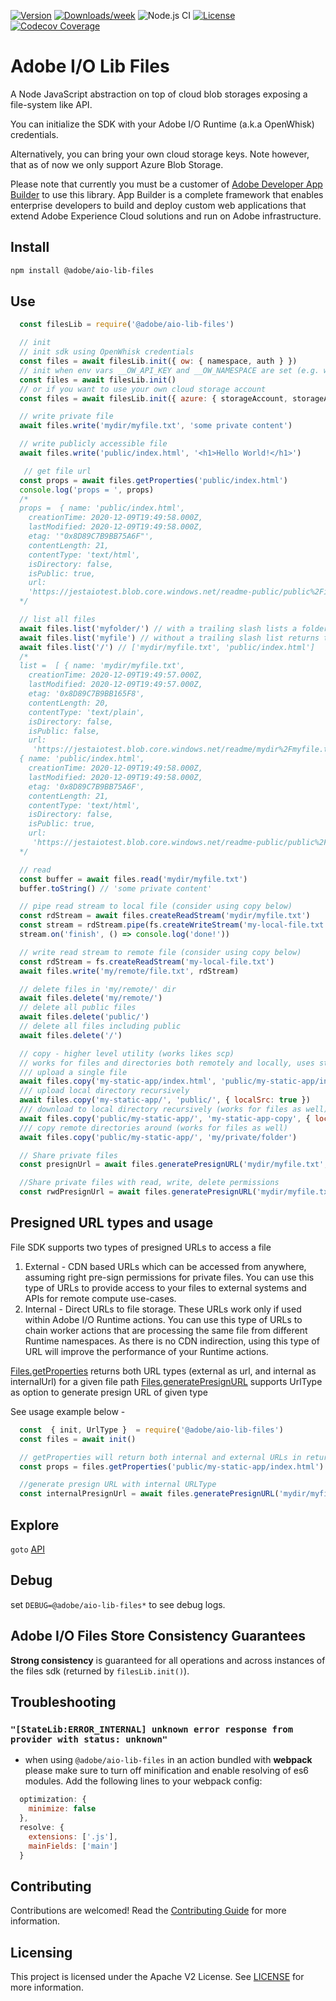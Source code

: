 <!--
Copyright 2019 Adobe. All rights reserved.
This file is licensed to you under the Apache License, Version 2.0 (the "License");
you may not use this file except in compliance with the License. You may obtain a copy
of the License at http://www.apache.org/licenses/LICENSE-2.0

Unless required by applicable law or agreed to in writing, software distributed under
the License is distributed on an "AS IS" BASIS, WITHOUT WARRANTIES OR REPRESENTATIONS
OF ANY KIND, either express or implied. See the License for the specific language
governing permissions and limitations under the License.
-->

[![Version](https://img.shields.io/npm/v/@adobe/aio-lib-files.svg)](https://npmjs.org/package/@adobe/aio-lib-files)
[![Downloads/week](https://img.shields.io/npm/dw/@adobe/aio-lib-files.svg)](https://npmjs.org/package/@adobe/aio-lib-files)
![Node.js CI](https://github.com/adobe/aio-lib-files/workflows/Node.js%20CI/badge.svg)
[![License](https://img.shields.io/badge/License-Apache%202.0-blue.svg)](https://opensource.org/licenses/Apache-2.0)
[![Codecov Coverage](https://img.shields.io/codecov/c/github/adobe/aio-lib-files/master.svg?style=flat-square)](https://codecov.io/gh/adobe/aio-lib-files/)

# Adobe I/O Lib Files

A Node JavaScript abstraction on top of cloud blob storages exposing a file-system like API.

You can initialize the SDK with your Adobe I/O Runtime (a.k.a OpenWhisk)
credentials.

Alternatively, you can bring your own cloud storage keys. Note however, that as
of now we only support Azure Blob Storage.

Please note that currently you must be a customer of [Adobe Developer App Builder](https://www.adobe.io/apis/experienceplatform/project-firefly.html) to use this library. App Builder is a complete framework that enables enterprise developers to build and deploy custom web applications that extend Adobe Experience Cloud solutions and run on Adobe infrastructure.

## Install

```bash
npm install @adobe/aio-lib-files
```

## Use

```js
  const filesLib = require('@adobe/aio-lib-files')

  // init
  // init sdk using OpenWhisk credentials
  const files = await filesLib.init({ ow: { namespace, auth } })
  // init when env vars __OW_API_KEY and __OW_NAMESPACE are set (e.g. when running in an OpenWhisk action)
  const files = await filesLib.init()
  // or if you want to use your own cloud storage account
  const files = await filesLib.init({ azure: { storageAccount, storageAccessKey, containerName } })

  // write private file
  await files.write('mydir/myfile.txt', 'some private content')

  // write publicly accessible file
  await files.write('public/index.html', '<h1>Hello World!</h1>')

   // get file url
  const props = await files.getProperties('public/index.html')
  console.log('props = ', props)
  /*
  props =  { name: 'public/index.html',
    creationTime: 2020-12-09T19:49:58.000Z,
    lastModified: 2020-12-09T19:49:58.000Z,
    etag: '"0x8D89C7B9BB75A6F"',
    contentLength: 21,
    contentType: 'text/html',
    isDirectory: false,
    isPublic: true,
    url:
    'https://jestaiotest.blob.core.windows.net/readme-public/public%2Findex.html' }
  */

  // list all files
  await files.list('myfolder/') // with a trailing slash lists a folder, recursively.
  await files.list('myfile') // without a trailing slash list returns the file info, if it exists.
  await files.list('/') // ['mydir/myfile.txt', 'public/index.html']
  /*
  list =  [ { name: 'mydir/myfile.txt',
    creationTime: 2020-12-09T19:49:57.000Z,
    lastModified: 2020-12-09T19:49:57.000Z,
    etag: '0x8D89C7B9BB165F8',
    contentLength: 20,
    contentType: 'text/plain',
    isDirectory: false,
    isPublic: false,
    url:
     'https://jestaiotest.blob.core.windows.net/readme/mydir%2Fmyfile.txt' },
  { name: 'public/index.html',
    creationTime: 2020-12-09T19:49:58.000Z,
    lastModified: 2020-12-09T19:49:58.000Z,
    etag: '0x8D89C7B9BB75A6F',
    contentLength: 21,
    contentType: 'text/html',
    isDirectory: false,
    isPublic: true,
    url:
     'https://jestaiotest.blob.core.windows.net/readme-public/public%2Findex.html' } ]
  */

  // read
  const buffer = await files.read('mydir/myfile.txt')
  buffer.toString() // 'some private content'

  // pipe read stream to local file (consider using copy below)
  const rdStream = await files.createReadStream('mydir/myfile.txt')
  const stream = rdStream.pipe(fs.createWriteStream('my-local-file.txt'))
  stream.on('finish', () => console.log('done!'))

  // write read stream to remote file (consider using copy below)
  const rdStream = fs.createReadStream('my-local-file.txt')
  await files.write('my/remote/file.txt', rdStream)

  // delete files in 'my/remote/' dir
  await files.delete('my/remote/')
  // delete all public files
  await files.delete('public/')
  // delete all files including public
  await files.delete('/')

  // copy - higher level utility (works likes scp)
  // works for files and directories both remotely and locally, uses streams under the hood
  /// upload a single file
  await files.copy('my-static-app/index.html', 'public/my-static-app/index.html', { localSrc: true })
  /// upload local directory recursively
  await files.copy('my-static-app/', 'public/', { localSrc: true })
  /// download to local directory recursively (works for files as well)
  await files.copy('public/my-static-app/', 'my-static-app-copy', { localDest: true })
  /// copy remote directories around (works for files as well)
  await files.copy('public/my-static-app/', 'my/private/folder')

  // Share private files
  const presignUrl = await files.generatePresignURL('mydir/myfile.txt', { expiryInSeconds: 60 })

  //Share private files with read, write, delete permissions
  const rwdPresignUrl = await files.generatePresignURL('mydir/myfile.txt', { expiryInSeconds: 60, permissions: 'rwd' })
```

## Presigned URL types and usage
File SDK supports two types of presigned URLs to access a file
1) External - CDN based URLs which can be accessed from anywhere, assuming right pre-sign permissions for private files. You can use this type of URLs to provide access to your files to external systems and APIs for remote compute use-cases.
2) Internal - Direct URLs to file storage. These URLs work only if used within Adobe I/O Runtime actions. You can use this type of URLs to chain worker actions that are processing the same file from different Runtime namespaces. As there is no CDN indirection, using this type of URL will improve the performance of your Runtime actions.

[Files.getProperties](doc/api.md#Files+getProperties) returns both URL types (external as url, and internal as internalUrl) for a given file path
[Files.generatePresignURL](doc/api.md#Files+generatePresignURL) supports UrlType as option to generate presign URL of given type

See usage example below -

```js
  const  { init, UrlType }  = require('@adobe/aio-lib-files')
  const files = await init()

  // getProperties will return both internal and external URLs in return Object
  const props = files.getProperties('public/my-static-app/index.html')

  //generate presign URL with internal URLType
  const internalPresignUrl = await files.generatePresignURL('mydir/myfile.txt', { expiryInSeconds: 60, permissions: 'rwd', urltype: UrlType.internal })

```

## Explore

`goto` [API](doc/api.md)

## Debug

set `DEBUG=@adobe/aio-lib-files*` to see debug logs.


## Adobe I/O Files Store Consistency Guarantees

**Strong consistency** is guaranteed for all operations and across instances of the files sdk (returned by `filesLib.init()`).

## Troubleshooting

### `"[StateLib:ERROR_INTERNAL] unknown error response from provider with status: unknown"`
- when using `@adobe/aio-lib-files` in an action bundled with **webpack** please make sure to turn off minification and enable resolving of es6 modules. Add the following lines to your webpack config:
```javascript
  optimization: {
    minimize: false
  },
  resolve: {
    extensions: ['.js'],
    mainFields: ['main']
  }
```

## Contributing

Contributions are welcomed! Read the [Contributing Guide](./.github/CONTRIBUTING.md) for more information.

## Licensing

This project is licensed under the Apache V2 License. See [LICENSE](LICENSE) for more information.
